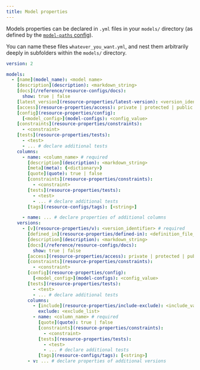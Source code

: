 ```yaml
---
title: Model properties
---
```


Models properties can be declared in `.yml` files in your `models/` directory (as defined by the [`model-paths` config](model-paths)).

You can name these files `whatever_you_want.yml`, and nest them arbitrarily deeply in subfolders within the `models/` directory.

<File name='models/<filename>.yml'>

```yml
version: 2

models:
  - [name](model_name): <model name>
    [description](description): <markdown_string>
    [docs](/reference/resource-configs/docs):
      show: true | false
    [latest_version](resource-properties/latest-version): <version_identifier>
    [access](resource-properties/access): private | protected | public
    [config](resource-properties/config):
      [<model_config>](model-configs): <config_value>
    [constraints](resource-properties/constraints):
      - <constraint>
    [tests](resource-properties/tests):
      - <test>
      - ... # declare additional tests
    columns:
      - name: <column_name> # required
        [description](description): <markdown_string>
        [meta](meta): {<dictionary>}
        [quote](quote): true | false
        [constraints](resource-properties/constraints):
          - <constraint>
        [tests](resource-properties/tests):
          - <test>
          - ... # declare additional tests
        [tags](resource-configs/tags): [<string>]

      - name: ... # declare properties of additional columns
    versions:
      - [v](resource-properties/v): <version_identifier> # required
        [defined_in](resource-properties/defined-in): <definition_file_name>
        [description](description): <markdown_string>
        [docs](/reference/resource-configs/docs):
          show: true | false
        [access](resource-properties/access): private | protected | public
        [constraints](resource-properties/constraints):
          - <constraint>
        [config](resource-properties/config):
          [<model_config>](model-configs): <config_value>
        [tests](resource-properties/tests):
          - <test>
          - ... # declare additional tests
        columns:
          - [include](resource-properties/include-exclude): <include_value>
            exclude: <exclude_list>
          - name: <column_name> # required
            [quote](quote): true | false
            [constraints](resource-properties/constraints):
              - <constraint>
            [tests](resource-properties/tests):
              - <test>
              - ... # declare additional tests
            [tags](resource-configs/tags): [<string>]
        - v: ... # declare properties of additional versions

```

</File>

<!---
FAQs
- Do I need to declare every column for it to render in documentation?
--->
